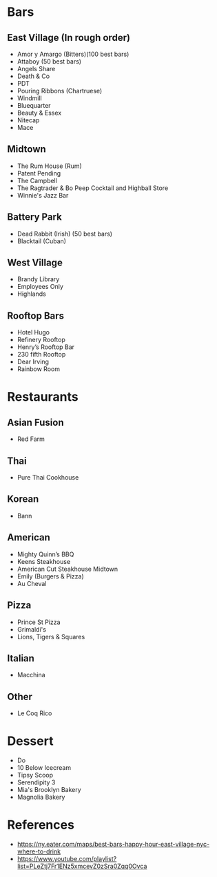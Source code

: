 # Bars
## East Village (In rough order)
* Amor y Amargo (Bitters)(100 best bars)
* Attaboy (50 best bars)
* Angels Share
* Death & Co
* PDT
* Pouring Ribbons (Chartruese)
* Windmill
* Bluequarter
* Beauty & Essex
* Nitecap
* Mace

## Midtown
* The Rum House (Rum)
* Patent Pending
* The Campbell
* The Ragtrader & Bo Peep Cocktail and Highball Store
* Winnie's Jazz Bar

## Battery Park
* Dead Rabbit (Irish) (50 best bars)
* Blacktail (Cuban)

## West Village
* Brandy Library
* Employees Only
* Highlands

## Rooftop Bars
* Hotel Hugo
* Refinery Rooftop
* Henry’s Rooftop Bar
* 230 fifth Rooftop
* Dear Irving
* Rainbow Room

# Restaurants
## Asian Fusion
* Red Farm

## Thai
* Pure Thai Cookhouse

## Korean
* Bann

## American
* Mighty Quinn’s BBQ
* Keens Steakhouse
* American Cut Steakhouse Midtown
* Emily (Burgers & Pizza)
* Au Cheval

## Pizza
* Prince St Pizza
* Grimaldi's
* Lions, Tigers & Squares

## Italian
* Macchina

## Other
* Le Coq Rico

# Dessert
* Do
* 10 Below Icecream
* Tipsy Scoop
* Serendipity 3
* Mia's Brooklyn Bakery
* Magnolia Bakery

# References
* https://ny.eater.com/maps/best-bars-happy-hour-east-village-nyc-where-to-drink
* https://www.youtube.com/playlist?list=PLeZtj7Fr1ENz5xmcevZ0zSra0Zqq0Ovca
